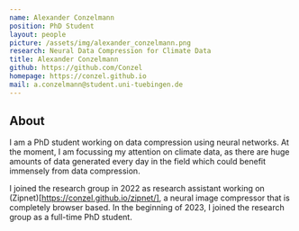 ```yaml
---
name: Alexander Conzelmann 
position: PhD Student
layout: people
picture: /assets/img/alexander_conzelmann.png
research: Neural Data Compression for Climate Data
title: Alexander Conzelmann
github: https://github.com/Conzel
homepage: https://conzel.github.io
mail: a.conzelmann@student.uni-tuebingen.de
---
```


## About
I am a PhD student working on data compression using neural networks. At the moment, I am focussing my attention on climate data, 
as there are huge amounts of data generated every day in the field which could benefit immensely from data compression.

I joined the research group in 2022 as research assistant working on (Zipnet)[https://conzel.github.io/zipnet/], a neural image compressor that is completely browser based. In the beginning of 2023, I joined the research group as a full-time PhD student. 

